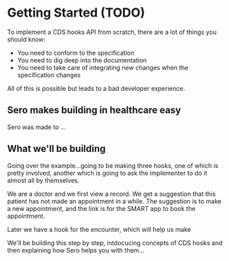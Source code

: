 # Getting Started \(TODO\)

To implement a CDS hooks API from scratch, there are a lot of things you should know:

* You need to conform to the specification
* You need to dig deep into the documentation
* You need to take care of integrating new changes when the specification changes

All of this is possible but leads to a bad developer experience. 

## Sero makes building in healthcare easy

Sero was made to ...

## What we'll be building

Going over the example...going to be making three hooks, one of which is pretty involved, another which is going to ask the implementer to do it almost all by themselves.

We are a doctor and we first view a record. We get a suggestion that this patient has not made an appointment in a while. The suggestion is to make a new appointment, and the link is for the SMART app to book the appointment. 

Later we have a hook for the encounter, which will help us make 

We'll be building this step by step, intdocucing concepts of CDS hooks and then explaining how Sero helps you with them...

